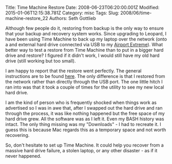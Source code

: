 Title: Time Machine Restore
Date: 2008-06-23T06:20:00.001Z
Modified: 2015-01-06T12:15:38.781Z
Category: misc
Tags: 
Slug: 2008/06/time-machine-restore_22
Authors: Seth Gottlieb

Although few people do it, restoring from backup is the only way to ensure that your backup and recovery system works.  Since upgrading to Leopard, I have been using Time Machine to back up my laptop over the network (onto a and external hard drive connected via USB to my [Airport Extreme](http://store.apple.com/us/product/MB053LL/A?fnode=home/shop_mac/mac_accessories/airport_wireless&amp;mco=MTA4NDM2)).  What better way to test a restore from Time Machine than to put in a bigger hard drive and restore?  I figured if it didn't work, I would still have my old hard drive (still working but too small).  
  
I am happy to report that the restore went perfectly.  The general instructions are to be found [here](http://duncandavidson.com/2008/01/restoring-from-time-machine.html).  The only difference is that I restored from the network rather than directly through the USB port.  The one little hitch I ran into was that it took a couple of times for the utility to see my new local hard drive.    
  
I am the kind of person who is frequently shocked when things work as advertised so I was in awe that, after I swapped out the hard drive and ran through the process, it was like nothing happened but the free space of my hard drive grew.  All the software was as I left it.  Even my BASH history was intact.  The only thing missing was my "Downloads" - I had to recreate it.  I guess this is because Mac regards this as a temporary space and not worth recovering.    
  
So, don't hesitate to set up Time Machine.  It could help you recover from a massive hard drive failure, a stolen laptop, or any other disaster - as if it never happened.
